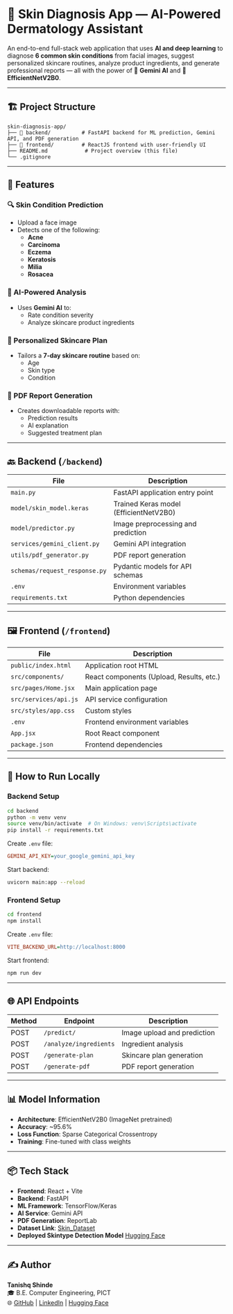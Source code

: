 # 🧠 Skin Diagnosis App — AI-Powered Dermatology Assistant

An end-to-end full-stack web application that uses **AI and deep learning** to diagnose **6 common skin conditions** from facial images, suggest personalized skincare routines, analyze product ingredients, and generate professional reports — all with the power of 🧠 **Gemini AI** and 📸 **EfficientNetV2B0**.

---

## 🏗️ Project Structure

```
skin-diagnosis-app/
├── 📁 backend/          # FastAPI backend for ML prediction, Gemini API, and PDF generation
├── 📁 frontend/         # ReactJS frontend with user-friendly UI
├── README.md            # Project overview (this file)
└── .gitignore
```

---

## 🧩 Features

### 🔍 Skin Condition Prediction
- Upload a face image
- Detects one of the following:
  - **Acne**
  - **Carcinoma** 
  - **Eczema**
  - **Keratosis**
  - **Milia**
  - **Rosacea**

### 🤖 AI-Powered Analysis
- Uses **Gemini AI** to:
  - Rate condition severity
  - Analyze skincare product ingredients

### 🧴 Personalized Skincare Plan
- Tailors a **7-day skincare routine** based on:
  - Age
  - Skin type 
  - Condition

### 📄 PDF Report Generation
- Creates downloadable reports with:
  - Prediction results
  - AI explanation
  - Suggested treatment plan

---

## 🔙 Backend (`/backend`)

| File | Description |
|------|-------------|
| `main.py` | FastAPI application entry point |
| `model/skin_model.keras` | Trained Keras model (EfficientNetV2B0) |
| `model/predictor.py` | Image preprocessing and prediction |
| `services/gemini_client.py` | Gemini API integration |
| `utils/pdf_generator.py` | PDF report generation |
| `schemas/request_response.py` | Pydantic models for API schemas |
| `.env` | Environment variables |
| `requirements.txt` | Python dependencies |

---

## 🖼️ Frontend (`/frontend`)

| File | Description |
|------|-------------|
| `public/index.html` | Application root HTML |
| `src/components/` | React components (Upload, Results, etc.) |
| `src/pages/Home.jsx` | Main application page |
| `src/services/api.js` | API service configuration |
| `src/styles/app.css` | Custom styles |
| `.env` | Frontend environment variables |
| `App.jsx` | Root React component |
| `package.json` | Frontend dependencies |

---

## 🚀 How to Run Locally

### Backend Setup

```bash
cd backend
python -m venv venv
source venv/bin/activate  # On Windows: venv\Scripts\activate
pip install -r requirements.txt
```

Create `.env` file:
```ini
GEMINI_API_KEY=your_google_gemini_api_key
```

Start backend:
```bash
uvicorn main:app --reload
```

### Frontend Setup

```bash
cd frontend
npm install
```

Create `.env` file:
```ini
VITE_BACKEND_URL=http://localhost:8000
```

Start frontend:
```bash
npm run dev
```

---

## 🌐 API Endpoints

| Method | Endpoint | Description |
|--------|----------|-------------|
| POST | `/predict/` | Image upload and prediction |
| POST | `/analyze/ingredients` | Ingredient analysis |
| POST | `/generate-plan` | Skincare plan generation | 
| POST | `/generate-pdf` | PDF report generation |

---

## 📊 Model Information

- **Architecture**: EfficientNetV2B0 (ImageNet pretrained)
- **Accuracy**: ~95.6%
- **Loss Function**: Sparse Categorical Crossentropy
- **Training**: Fine-tuned with class weights

---

## 📦 Tech Stack

- **Frontend**: React + Vite
- **Backend**: FastAPI
- **ML Framework**: TensorFlow/Keras
- **AI Service**: Gemini API
- **PDF Generation**: ReportLab
- **Dataset Link**: [Skin_Dataset](https://www.kaggle.com/datasets/syedalinaqvi/augmented-skin-conditions-image-dataset) 
- **Deployed Skintype Detection Model** [Hugging Face](https://huggingface.co/Tanishq77/skin-condition-classifier/tree/main)

---

## ✍️ Author

**Tanishq Shinde**  
🎓 B.E. Computer Engineering, PICT  
🌐 [GitHub](https://github.com/) | [LinkedIn](https://linkedin.com/) | [Hugging Face](https://huggingface.co/)
